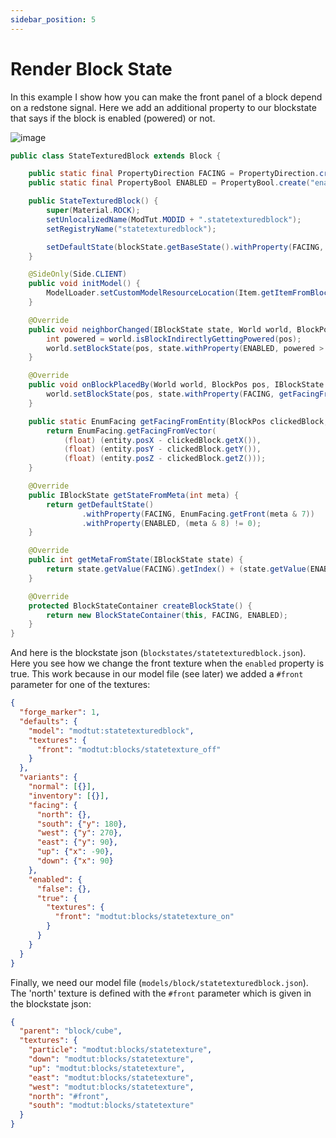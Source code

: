```yaml
---
sidebar_position: 5
---
```


# Render Block State

In this example I show how you can make the front panel of a block depend on a redstone signal. Here we add an additional property to our blockstate that says if the block is enabled (powered) or not.

![image](https://i.imgur.com/ouNhzQy.png)

```java
public class StateTexturedBlock extends Block {

    public static final PropertyDirection FACING = PropertyDirection.create("facing");
    public static final PropertyBool ENABLED = PropertyBool.create("enabled");

    public StateTexturedBlock() {
        super(Material.ROCK);
        setUnlocalizedName(ModTut.MODID + ".statetexturedblock");
        setRegistryName("statetexturedblock");

        setDefaultState(blockState.getBaseState().withProperty(FACING, EnumFacing.NORTH));
    }

    @SideOnly(Side.CLIENT)
    public void initModel() {
        ModelLoader.setCustomModelResourceLocation(Item.getItemFromBlock(this), 0, new ModelResourceLocation(getRegistryName(), "inventory"));
    }

    @Override
    public void neighborChanged(IBlockState state, World world, BlockPos pos, Block blockIn, BlockPos p_189540_5_) {
        int powered = world.isBlockIndirectlyGettingPowered(pos);
        world.setBlockState(pos, state.withProperty(ENABLED, powered > 0), 3);
    }

    @Override
    public void onBlockPlacedBy(World world, BlockPos pos, IBlockState state, EntityLivingBase placer, ItemStack stack) {
        world.setBlockState(pos, state.withProperty(FACING, getFacingFromEntity(pos, placer)), 2);
    }

    public static EnumFacing getFacingFromEntity(BlockPos clickedBlock, EntityLivingBase entity) {
        return EnumFacing.getFacingFromVector(
            (float) (entity.posX - clickedBlock.getX()),
            (float) (entity.posY - clickedBlock.getY()),
            (float) (entity.posZ - clickedBlock.getZ()));
    }

    @Override
    public IBlockState getStateFromMeta(int meta) {
        return getDefaultState()
                .withProperty(FACING, EnumFacing.getFront(meta & 7))
                .withProperty(ENABLED, (meta & 8) != 0);
    }

    @Override
    public int getMetaFromState(IBlockState state) {
        return state.getValue(FACING).getIndex() + (state.getValue(ENABLED) ? 8 : 0);
    }

    @Override
    protected BlockStateContainer createBlockState() {
        return new BlockStateContainer(this, FACING, ENABLED);
    }
}
```

And here is the blockstate json (`blockstates/statetexturedblock.json`).
Here you see how we change the front texture when the `enabled` property is true.
This work because in our model file (see later) we added a `#front` parameter for one of the textures:

```json title="blockstates/statetexturedblock.json"
{
  "forge_marker": 1,
  "defaults": {
    "model": "modtut:statetexturedblock",
    "textures": {
      "front": "modtut:blocks/statetexture_off"
    }
  },
  "variants": {
    "normal": [{}],
    "inventory": [{}],
    "facing": {
      "north": {},
      "south": {"y": 180},
      "west": {"y": 270},
      "east": {"y": 90},
      "up": {"x": -90},
      "down": {"x": 90}
    },
    "enabled": {
      "false": {},
      "true": {
        "textures": {
          "front": "modtut:blocks/statetexture_on"
        }
      }
    }
  }
}
```

Finally, we need our model file (`models/block/statetexturedblock.json`).
The 'north' texture is defined with the `#front` parameter which is given in the blockstate json:

```json title="models/block/statetexturedblock.json"
{
  "parent": "block/cube",
  "textures": {
    "particle": "modtut:blocks/statetexture",
    "down": "modtut:blocks/statetexture",
    "up": "modtut:blocks/statetexture",
    "east": "modtut:blocks/statetexture",
    "west": "modtut:blocks/statetexture",
    "north": "#front",
    "south": "modtut:blocks/statetexture"
  }
}
```
